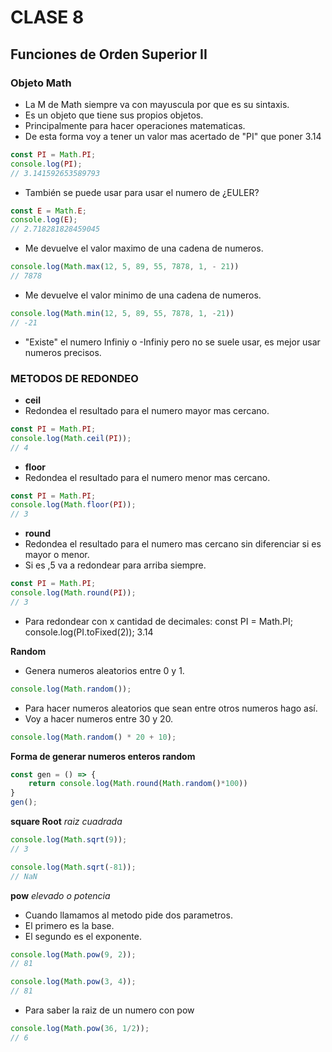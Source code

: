 # CLASE 8

## Funciones de Orden Superior II

### Objeto Math
- La M de Math siempre va con mayuscula por que es su sintaxis.
- Es un objeto que tiene sus propios objetos.
- Principalmente para hacer operaciones matematicas.
- De esta forma voy a tener un valor mas acertado de "PI" que poner 3.14
```javascript
const PI = Math.PI;
console.log(PI);
// 3.141592653589793
```
- También se puede usar para usar el numero de ¿EULER?
```javascript
const E = Math.E;
console.log(E);
// 2.718281828459045
```
- Me devuelve el valor maximo de una cadena de numeros.
```javascript
console.log(Math.max(12, 5, 89, 55, 7878, 1, - 21))
// 7878
```
- Me devuelve el valor minimo de una cadena de numeros.
```javascript
console.log(Math.min(12, 5, 89, 55, 7878, 1, -21))
// -21
```
- "Existe" el numero Infiniy o -Infiniy pero no se suele usar, es mejor usar numeros precisos.

### METODOS DE REDONDEO
- **ceil**
- Redondea el resultado para el numero mayor mas cercano.
```javascript
const PI = Math.PI;
console.log(Math.ceil(PI));
// 4
```
- **floor**
- Redondea el resultado para el numero menor mas cercano.
```javascript
const PI = Math.PI;
console.log(Math.floor(PI));
// 3
```
- **round**
- Redondea el resultado para el numero mas cercano sin diferenciar si es mayor o menor.
- Si es ,5 va a redondear para arriba siempre.
```javascript
const PI = Math.PI;
console.log(Math.round(PI));
// 3
```
- Para redondear con x cantidad de decimales:
const PI = Math.PI;
console.log(PI.toFixed(2));
3.14

**Random**
- Genera numeros aleatorios entre 0 y 1.
```javascript
console.log(Math.random());
```
- Para hacer numeros aleatorios que sean entre otros numeros hago así.
- Voy a hacer numeros entre 30 y 20.
```javascript
console.log(Math.random() * 20 + 10);
```
**Forma de generar numeros enteros random**
```javascript
const gen = () => {
    return console.log(Math.round(Math.random()*100))
}
gen();
```

**square Root** *raiz cuadrada*

```javascript
console.log(Math.sqrt(9));
// 3
```
```javascript
console.log(Math.sqrt(-81));
// NaN
```
**pow** *elevado o potencia*
- Cuando llamamos al metodo pide dos parametros.
- El primero es la base.
- El segundo es el exponente.
```javascript
console.log(Math.pow(9, 2));
// 81
```
```javascript
console.log(Math.pow(3, 4));
// 81
```
- Para saber la raiz de un numero con pow
```javascript
console.log(Math.pow(36, 1/2));
// 6
```
